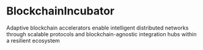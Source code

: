 # BlockchainIncubator
Adaptive blockchain accelerators enable intelligent distributed networks through scalable protocols and blockchain-agnostic integration hubs within a resilient ecosystem
